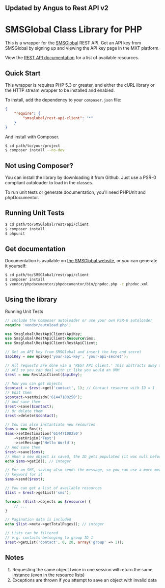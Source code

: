 ## Updated by Angus to Rest API v2

SMSGlobal Class Library for PHP
===============================

This is a wrapper for the [SMSGlobal](http://www.smsglobal.com/) REST API. Get an API key from SMSGlobal by signing up and viewing the API key page in the MXT platform.

View the [REST API documentation](http://www.smsglobal.com/rest-api/) for a list of available resources.

Quick Start
-----------
This wrapper is requires PHP 5.3 or greater, and either the cURL library or the HTTP stream wrapper to be installed and enabled.

To install, add the dependency to your `composer.json` file:

```json
{
    "require": {
        "smsglobal/rest-api-client": "*"
    }
}
```

And install with Composer.

```bash
$ cd path/to/your/project
$ composer install --no-dev
```

Not using Composer?
-------------------
You can install the library by downloading it from Github. Just use a PSR-0 compliant autoloader to load in the classes.

To run unit tests or generate documentation, you'll need PHPUnit and phpDocumentor.

Running Unit Tests
------------------
```bash
$ cd path/to/SMSGlobal/rest/api/client
$ composer install
$ phpunit
```

Get documentation
-----------------
Documentation is available on [the SMSGlobal website](http://www.smsglobal.com/docs/rest-api-client-php/), or you can generate it yourself:

```bash
$ cd path/to/SMSGlobal/rest/api/client
$ composer install
$ vendor/phpdocumentor/phpdocumentor/bin/phpdoc.php -c phpdoc.xml
```

Using the library
-----------------
Running Unit Tests
```php
// Include the Composer autoloader or use your own PSR-0 autoloader
require 'vendor/autoload.php';

use Smsglobal\RestApiClient\ApiKey;
use Smsglobal\RestApiClient\Resource\Sms;
use Smsglobal\RestApiClient\RestApiClient;

// Get an API key from SMSGlobal and insert the key and secret
$apiKey = new ApiKey('your-api-key', 'your-api-secret');

// All requests are done via a 'REST API client.' This abstracts away the REST
// API so you can deal with it like you would an ORM
$rest = new RestApiClient($apiKey);

// Now you can get objects
$contact = $rest->get('contact', 1); // Contact resource with ID = 1
// Edit them
$contact->setMsisdn('61447100250');
// And save them
$rest->save($contact);
// Or delete them
$rest->delete($contact);

// You can also instantiate new resources
$sms = new Sms();
$sms->setDestination('61447100250')
    ->setOrigin('Test')
    ->setMessage('Hello World');
// And save them
$rest->save($sms);
// When a new object is saved, the ID gets populated (it was null before)
echo $sms->getId(); // integer

// For an SMS, saving also sends the message, so you can use a more meaningful
// keyword for it
$sms->send($rest);

// You can get a list of available resources
$list = $rest->getList('sms');

foreach ($list->objects as $resource) {
    // ...
}

// Pagination data is included
echo $list->meta->getTotalPages(); // integer

// Lists can be filtered
// e.g. contacts belonging to group ID 1
$rest->getList('contact', 0, 20, array('group' => 1));
```

Notes
-----
1. Requesting the same object twice in one session will return the same instance (even in the resource lists)
2. Exceptions are thrown if you attempt to save an object with invalid data
